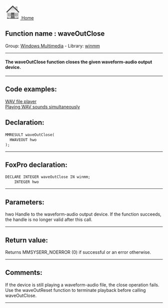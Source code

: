 [<img src="../../images/home.png"> Home ](https://github.com/VFPX/Win32API)  

## Function name : waveOutClose
Group: [Windows Multimedia](../../functions_group.md#Windows_Multimedia)  -  Library: [winmm](../../../libraries.md#winmm)  
***  


#### The waveOutClose function closes the given waveform-audio output device.
***  


## Code examples:
[WAV file player](../../samples/sample_417.md)  
[Playing WAV sounds simultaneously](../../samples/sample_523.md)  

## Declaration:
```foxpro  
MMRESULT waveOutClose(
  HWAVEOUT hwo
);  
```  
***  


## FoxPro declaration:
```foxpro  
DECLARE INTEGER waveOutClose IN winmm;
	INTEGER hwo  
```  
***  


## Parameters:
hwo 
Handle to the waveform-audio output device. If the function succeeds, the handle is no longer valid after this call.  
***  


## Return value:
Returns MMSYSERR_NOERROR (0) if successful or an error otherwise.  
***  


## Comments:
If the device is still playing a waveform-audio file, the close operation fails. Use the waveOutReset function to terminate playback before calling waveOutClose.  
  
***  

